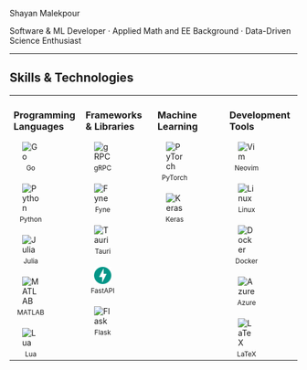 Shayan Malekpour

Software & ML Developer · Applied Math and EE Background · Data-Driven Science Enthusiast

---

## Skills & Technologies

<table width="100%">
<tr>
<td width="25%" valign="top">

### Programming Languages  
<div style="display: flex; flex-wrap: wrap; gap: 20px; justify-content: flex-start; width: 100%;">
  <div style="display: flex; flex-direction: column; align-items: center; min-width: 60px;">
    <img alt="Go" width="30px" src="https://cdn.jsdelivr.net/gh/devicons/devicon/icons/go/go-original.svg" />
    <small style="margin-top: 5px;">Go</small>
  </div>
  <div style="display: flex; flex-direction: column; align-items: center; min-width: 60px;">
    <img alt="Python" width="30px" src="https://cdn.jsdelivr.net/gh/devicons/devicon/icons/python/python-original.svg" />
    <small style="margin-top: 5px;">Python</small>
  </div>
  <div style="display: flex; flex-direction: column; align-items: center; min-width: 60px;">
    <img alt="Julia" width="30px" src="https://cdn.jsdelivr.net/gh/devicons/devicon/icons/julia/julia-original.svg" />
    <small style="margin-top: 5px;">Julia</small>
  </div>
  <div style="display: flex; flex-direction: column; align-items: center; min-width: 60px;">
    <img alt="MATLAB" width="30px" src="https://cdn.jsdelivr.net/gh/devicons/devicon/icons/matlab/matlab-original.svg" />
    <small style="margin-top: 5px;">MATLAB</small>
  </div>
  <div style="display: flex; flex-direction: column; align-items: center; min-width: 60px;">
    <img alt="Lua" width="30px" src="https://cdn.jsdelivr.net/gh/devicons/devicon/icons/lua/lua-original.svg" />
    <small style="margin-top: 5px;">Lua</small>
  </div>
</div>

</td>
<td width="25%" valign="top">

### Frameworks & Libraries  
<div style="display: flex; flex-wrap: wrap; gap: 20px; justify-content: flex-start; width: 100%;">
  <div style="display: flex; flex-direction: column; align-items: center; min-width: 60px;">
    <img alt="gRPC" width="30px" src="https://cdn.jsdelivr.net/gh/devicons/devicon@latest/icons/grpc/grpc-original.svg" />
    <small style="margin-top: 5px;">gRPC</small>
  </div>
  <div style="display: flex; flex-direction: column; align-items: center; min-width: 60px;">
    <img alt="Fyne" width="30px" src="https://fyne.io/img/transparent.png" />
    <small style="margin-top: 5px;">Fyne</small>
  </div>
  <div style="display: flex; flex-direction: column; align-items: center; min-width: 60px;">
    <img alt="Tauri" width="30px" src="https://cdn.jsdelivr.net/gh/devicons/devicon@latest/icons/tauri/tauri-original-wordmark.svg" />
    <small style="margin-top: 5px;">Tauri</small>
  </div>
  <div style="display: flex; flex-direction: column; align-items: center; min-width: 60px;">
    <img alt="FastAPI" width="30px" src="https://raw.githubusercontent.com/devicons/devicon/master/icons/fastapi/fastapi-original.svg" />
    <small style="margin-top: 5px;">FastAPI</small>
  </div>
  <div style="display: flex; flex-direction: column; align-items: center; min-width: 60px;">
    <img alt="Flask" width="30px" src="https://cdn.jsdelivr.net/gh/devicons/devicon/icons/flask/flask-original.svg" />
    <small style="margin-top: 5px;">Flask</small>
  </div>
<!--   <div style="display: flex; flex-direction: column; align-items: center; min-width: 60px;">
    <img alt="Django" width="30px" src="https://cdn.jsdelivr.net/gh/devicons/devicon/icons/django/django-plain.svg" />
    <small style="margin-top: 5px;">Django</small>
  </div> -->
</div>

</td>
<td width="25%" valign="top">

### Machine Learning
<div style="display: flex; flex-wrap: wrap; gap: 20px; justify-content: flex-start; width: 100%;">
  <div style="display: flex; flex-direction: column; align-items: center; min-width: 60px;">
    <img alt="PyTorch" width="30px" src="https://cdn.jsdelivr.net/gh/devicons/devicon/icons/pytorch/pytorch-original.svg" />
    <small style="margin-top: 5px;">PyTorch</small>
  </div>
  <div style="display: flex; flex-direction: column; align-items: center; min-width: 60px;">
    <img alt="Keras" width="30px" src="https://cdn.jsdelivr.net/gh/devicons/devicon/icons/keras/keras-original.svg" />
    <small style="margin-top: 5px;">Keras</small>
  </div>
</div>

</td>
<td width="25%" valign="top">

### Development Tools  
<div style="display: flex; flex-wrap: wrap; gap: 20px; justify-content: flex-start; width: 100%;">
  <div style="display: flex; flex-direction: column; align-items: center; min-width: 60px;">
    <img alt="Vim" width="30px" src="https://cdn.jsdelivr.net/gh/devicons/devicon/icons/vim/vim-original.svg" />
    <small style="margin-top: 5px;">Neovim</small>
  </div>
  <div style="display: flex; flex-direction: column; align-items: center; min-width: 60px;">
    <img alt="Linux" width="30px" src="https://cdn.jsdelivr.net/gh/devicons/devicon/icons/linux/linux-original.svg" />
    <small style="margin-top: 5px;">Linux</small>
  </div>
  <div style="display: flex; flex-direction: column; align-items: center; min-width: 60px;">
    <img alt="Docker" width="30px" src="https://cdn.jsdelivr.net/gh/devicons/devicon/icons/docker/docker-original.svg" />
    <small style="margin-top: 5px;">Docker</small>
  </div>
  <div style="display: flex; flex-direction: column; align-items: center; min-width: 60px;">
    <img alt="Azure" width="30px" src="https://cdn.jsdelivr.net/gh/devicons/devicon/icons/azure/azure-original.svg" />
    <small style="margin-top: 5px;">Azure</small>
  </div>
  <div style="display: flex; flex-direction: column; align-items: center; min-width: 60px;">
    <img alt="LaTeX" width="30px" src="https://upload.wikimedia.org/wikipedia/commons/9/92/LaTeX_logo.svg" />
    <small style="margin-top: 5px;">LaTeX</small>
  </div>
</div>

</td>
</tr>
</table>
